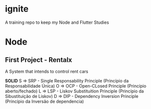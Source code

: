 # ignite
A training repo to keep my Node and Flutter Studies
# Node



## First Project - Rentalx

A System that intends to control rent cars

<b>SOLID</b>
S => SRP - Single Responsability Principle (Princípio da Responsabilidade Única)
O => OCP - Open-CLosed Principle (Princípio aberto/fechado)
L => LSP - Liskov Substituition Principle (Princípio da Sibustituição de Liskov)
D => DIP - Dependency Inversion Principle (Princípio da Inversão de dependencia)
